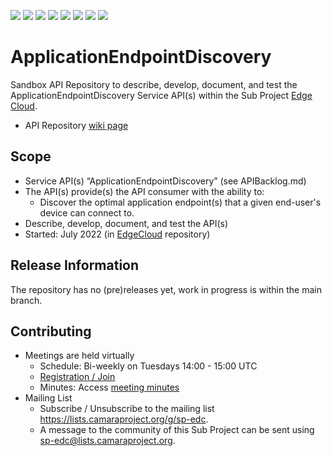 <a href="https://github.com/camaraproject/ApplicationEndpointDiscovery/commits/" title="Last Commit"><img src="https://img.shields.io/github/last-commit/camaraproject/ApplicationEndpointDiscovery?style=plastic"></a>
<a href="https://github.com/camaraproject/ApplicationEndpointDiscovery/issues" title="Open Issues"><img src="https://img.shields.io/github/issues/camaraproject/ApplicationEndpointDiscovery?style=plastic"></a>
<a href="https://github.com/camaraproject/ApplicationEndpointDiscovery/pulls" title="Open Pull Requests"><img src="https://img.shields.io/github/issues-pr/camaraproject/ApplicationEndpointDiscovery?style=plastic"></a>
<a href="https://github.com/camaraproject/ApplicationEndpointDiscovery/graphs/contributors" title="Contributors"><img src="https://img.shields.io/github/contributors/camaraproject/ApplicationEndpointDiscovery?style=plastic"></a>
<a href="https://github.com/camaraproject/ApplicationEndpointDiscovery" title="Repo Size"><img src="https://img.shields.io/github/repo-size/camaraproject/ApplicationEndpointDiscovery?style=plastic"></a>
<a href="https://github.com/camaraproject/ApplicationEndpointDiscovery/blob/main/LICENSE" title="License"><img src="https://img.shields.io/badge/License-Apache%202.0-green.svg?style=plastic"></a>
<a href="https://github.com/camaraproject/ApplicationEndpointDiscovery/releases/latest" title="Latest Release"><img src="https://img.shields.io/github/release/camaraproject/ApplicationEndpointDiscovery?style=plastic"></a>
<a href="https://github.com/camaraproject/Governance/blob/main/ProjectStructureAndRoles.md" title="Sandbox API Repository"><img src="https://img.shields.io/badge/Sandbox%20API%20Repository-yellow?style=plastic"></a>

# ApplicationEndpointDiscovery

Sandbox API Repository to describe, develop, document, and test the ApplicationEndpointDiscovery Service API(s) within the Sub Project [Edge Cloud](https://lf-camaraproject.atlassian.net/wiki/x/IwEpBQ).

* API Repository [wiki page](https://lf-camaraproject.atlassian.net/wiki/spaces/CAM/pages/96928818/EdgeCloud+Application+Endpoint+Discovery+API+description)

## Scope

* Service API(s) “ApplicationEndpointDiscovery” (see APIBacklog.md) 
* The API(s) provide(s) the API consumer with the ability to:  
  * Discover the optimal application endpoint(s) that a given end-user's device can connect to.
* Describe, develop, document, and test the API(s)
* Started: July 2022 (in [EdgeCloud](https://github.com/camaraproject/EdgeCloud) repository)
<!-- * Incubating stage since: {{incubation date}} --> 

## Release Information

The repository has no (pre)releases yet, work in progress is within the main branch.
<!-- Optional: an explicit listing of the latest (pre-)release with additional information, e.g. links to the API definitions -->
<!-- In addition use/uncomment one or multiple the following alternative options when becoming applicable -->
<!-- Pre-releases of this sub project are available in https://github.com/camaraproject/ApplicationEndpointDiscovery/releases -->
<!-- The latest public release is available here: https://github.com/camaraproject/ApplicationEndpointDiscovery/releases/latest -->
<!-- For changes see [CHANGELOG.md](https://github.com/camaraproject/ApplicationEndpointDiscovery/blob/main/CHANGELOG.md) -->

## Contributing

* Meetings are held virtually
  * Schedule: Bi-weekly on Tuesdays 14:00 - 15:00 UTC
  * [Registration / Join](https://zoom-lfx.platform.linuxfoundation.org/meeting/91868502920?password=a9ec9dff-ea92-4216-b0a1-ce152f49170f)
  * Minutes: Access [meeting minutes](https://lf-camaraproject.atlassian.net/wiki/x/8Tve)
* Mailing List  
  * Subscribe / Unsubscribe to the mailing list <https://lists.camaraproject.org/g/sp-edc>.
  * A message to the community of this Sub Project can be sent using <sp-edc@lists.camaraproject.org>.
